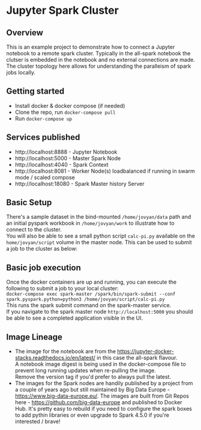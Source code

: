 # Jupyter Spark Cluster

## Overview

This is an example project to demonstrate how to connect a Jupyter notebook to a remote spark cluster.  Typically in the all-spark notebook the clutser is embedded in the notebook and no external connections are made.  The cluster topology here allows for understanding the paralleism of spark jobs locally.

## Getting started

* Install docker & docker compose (if needed)
* Clone the repo, run `docker-compose pull`
* Run `docker-compose up`

## Services published

* http://localhost:8888 - Jupyter Notebook
* http://localhost:5000 - Master Spark Node
* http://localhost:4040 - Spark Context
* http://localhost:8081 - Worker Node(s) loadbalanced if running in swarm mode / scaled compose
* http://localhost:18080 - Spark Master history Server

## Basic Setup

There's a sample dataset in the bind-mounted `/home/jovyan/data` path and an initial pyspark workbook in `/home/jovyan/work` to illustrate how to connect to the cluster. <br>
You will also be able to see a small python script `calc-pi.py` available on the `home/jovyan/script` volume in the master node.
This can be used to submit a job to the cluster as below: <br>

## Basic job execution

Once the docker containers are up and running, you can execute the following to submit a job to your local cluster: <br>
`docker-compose exec spark-master /spark/bin/spark-submit --conf spark.pyspark.python=python3 /home/jovyan/script/calc-pi.py` <br>
This runs the spark submit command on the spark-master service. <br>
If you navigate to the spark master node `http://localhost:5000` you should be able to see a completed application visible in the UI. <br>

## Image Lineage

* The image for the notebook are from the https://jupyter-docker-stacks.readthedocs.io/en/latest/ in this case the all-spark flavour. <br>
A notebook image digest is being used in the docker-compose file to prevent long running updates when re-pulling the image. <br>
Remove the version tag if you'd prefer to always pull the latest. 
* The images for the Spark nodes are handily published by a project from a couple of years ago but still maintained by Big Data Europe - https://www.big-data-europe.eu/.  The images are built from Git Repos here - https://github.com/big-data-europe and published to Docker Hub.  It's pretty easy to rebuild if you need to configure the spark boxes to add pythin libraries or even upgrade to Spark 4.5.0 if you're interested / brave!
